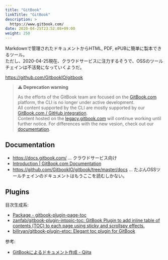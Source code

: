 ```yaml
---
title: "GitBook"
linkTitle: "GitBook"
description: >
  https://www.gitbook.com/
date: 2020-04-25T23:52:08+09:00
weight: 250
---
```


Markdownで管理されたドキュメントからHTML, PDF, ePUBに簡単に製本できるツール。  
ただし、2020-04-25現在、クラウドサービスに注力するそうで、OSSのツールチェインは不活発になっていくようだ。

https://github.com/GitbookIO/gitbook

> **⚠️ Deprecation warning**
>
> As the efforts of the GitBook team are focused on the [GitBook.com](https://www.gitbook.com) platform, the CLI is no longer under active development.  
> All content supported by the CLI are mostly supported by our [GitBook.com / GitHub integration](https://docs.gitbook.com/integrations/github).  
> Content hosted on the [legacy.gitbook.com](https://legacy.gitbook.com) will continue working until further notice. For differences with the new vesion, check out our [documentation](https://docs.gitbook.com/v2-changes/important-differences).

## Documentation

- https://docs.gitbook.com/ ... クラウドサービス向け
- [Introduction | GitBook.com Documentation](https://gitbookio.gitbooks.io/documentation/)
- https://github.com/GitbookIO/gitbook/tree/master/docs ... たぶんOSSツールチェインのドキュメントはもうここを読むしかない。

## Plugins

目次生成系:

- [Package - gitbook-plugin-page-toc](https://developer.aliyun.com/mirror/npm/package/gitbook-plugin-page-toc)
- [zanfab/gitbook-plugin-intopic-toc: GitBook Plugin to add inline table of contents (TOC) to each page using sticky and scrollspy effects.](https://github.com/zanfab/gitbook-plugin-intopic-toc)
- [billryan/gitbook-plugin-etoc: Elegant toc plugin for GitBook](https://github.com/billryan/gitbook-plugin-etoc)


参考:

- [GitBookによるドキュメント作成 - Qiita](https://qiita.com/mebiusbox2/items/938af4b0d0bf7a4d3e33#gitbook-cli)
